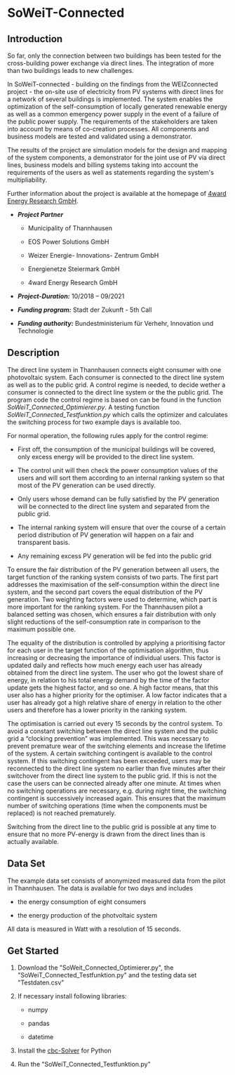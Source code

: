 # SoWeiT-Connected

## Introduction
So far, only the connection between two buildings has been tested for the cross-building power exchange via direct lines. The integration of more than two buildings leads to new challenges.

In SoWeiT-connected - building on the findings from the WEIZconnected project - the on-site use of electricity from PV systems with direct lines for a network of several buildings is implemented. The system enables the optimization of the self-consumption of locally generated renewable energy as well as a common emergency power supply in the event of a failure of the public power supply. The requirements of the stakeholders are taken into account by means of co-creation processes. All components and business models are tested and validated using a demonstrator.

The results of the project are simulation models for the design and mapping of the system components, a demonstrator for the joint use of PV via direct lines, business models and billing systems taking into account the requirements of the users as well as statements regarding the system's multipliability.

Further information about the project is available at the homepage of [4ward Energy Research GmbH](https://www.4wardenergy.at/en/references/soweit-connected).

- ***Project Partner***

  - Municipality of Thannhausen

  - EOS Power Solutions GmbH

  - Weizer Energie- Innovations- Zentrum GmbH

  - Energienetze Steiermark GmbH

  - 4ward Energy Research GmbH

- ***Project-Duration:***  	10/2018 – 09/2021

- ***Funding program:***  	Stadt der Zukunft - 5th Call

- ***Funding authority:*** Bundestministerium für Verhehr, Innovation und Technologie

## Description

The direct line system in Thannhausen connects eight consumer with one photovoltaic system. Each consumer is connected to the direct line system as well as to the public grid. A control regime is needed, to decide wether a consumer is connected to the direct line system or the the public grid. The program code the control regime is based on can be found in the function *SoWeiT_Connected_Optimierer.py*. A testing function *SoWeiT_Connected_Testfunktion.py* which calls the optimizer and calculates the switching process for two example days is available too.

For normal operation, the following rules apply for the control regime:

- First off, the consumption of the municipal buildings will be covered, only excess energy will be provided to the direct line system.

- The control unit will then check the power consumption values of the users and will sort them according to an internal ranking system so that most of the PV generation can be used directly. 

- Only users whose demand can be fully satisfied by the PV generation will be connected to the direct line system and separated from the public grid.
 
- The internal ranking system will ensure that over the course of a certain period distribution of PV generation will happen on a fair and transparent basis. 

- Any remaining excess PV generation will be fed into the public grid

To ensure the fair distribution of the PV generation between all users, the target function of the ranking system consists of two parts. The first part addresses the maximisation of the self-consumption within the direct line system, and the second part covers the equal distribution of the PV generation. Two weighting factors were used to determine, which part is more important for the ranking system. For the Thannhausen pilot a balanced setting was chosen, which ensures a fair distribution with only slight reductions of the self-consumption rate in comparison to the maximum possible one.

The equality of the distribution is controlled by applying a prioritising factor for each user in the target function of the optimisation algorithm, thus increasing or decreasing the importance of individual users. This factor is updated daily and reflects how much energy each user has already obtained from the direct line system. The user who got the lowest share of energy, in relation to his total energy demand by the time of the factor update gets the highest factor, and so one. A high factor means, that this user also has a higher priority for the optimiser. A low factor indicates that a user has already got a high relative share of energy in relation to the other users and therefore has a lower priority in the ranking system.

The optimisation is carried out every 15 seconds by the control system. To avoid a constant switching between the direct line system and the public grid a “clocking prevention” was implemented. This was necessary to prevent premature wear of the switching elements and increase the lifetime of the system. A certain switching contingent is available to the control system. If this switching contingent has been exceeded, users may be reconnected to the direct line system no earlier than five minutes after their switchover from the direct line system to the public grid. If this is not the case the users can be connected already after one minute. At times when no switching operations are necessary, e.g. during night time, the switching contingent is successively increased again. This ensures that the maximum number of switching operations (time when the components must be replaced) is not reached prematurely.

Switching from the direct line to the public grid is possible at any time to ensure that no more PV-energy is drawn from the direct lines than is actually available.

## Data Set
The example data set consists of anonymized measured data from the pilot in Thannhausen. The data is available for two days and includes 

- the energy consumption of eight consumers

- the energy production of the photvoltaic system

All data is measured in Watt with a resolution of 15 seconds.

## Get Started

1. Download the "SoWeit_Connected_Optimierer.py", the "SoWeiT_Connected_Testfunktion.py" and the testing data set "Testdaten.csv"

2. If necessary install following libraries:

   - numpy

   - pandas

   - datetime

3. Install the [cbc-Solver](https://github.com/coin-or/Cbc) for Python

4. Run the "SoWeiT_Connected_Testfunktion.py"
